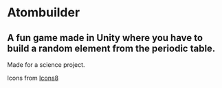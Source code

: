 # Atombuilder
## A fun game made in Unity where you have to build a random element from the periodic table.

Made for a science project.

Icons from [Icons8](https://icons8.com)
